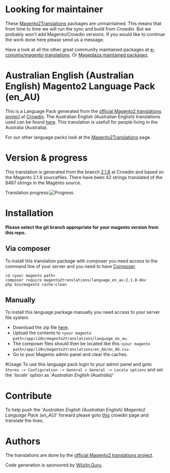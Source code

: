 # Looking for maintainer
These [Magento2Translations](http://magento2translations.github.io/) packages are unmaintained. This means that from time to time we will run the sync and build from Crowdin. But we probably won't add Magento/Crowdin versions. If you would like to continue the work done here please send us a message.

Have a look at all the other great community maintained packages at [e-conomix/magento-translations](https://github.com/e-conomix/magento-translations).
Or [Mageplaza maintained packages](https://github.com/mageplaza?q=language).

# Australian English (Australian English) Magento2 Language Pack (en_AU)
This is a Language Pack generated from the [official Magento2 translations project](https://crowdin.com/project/magento-2) at [Crowdin](https://crowdin.com).
The Australian English (Australian English) translations used can be found [here](https://crowdin.com/project/magento-2/en-au).
This translation is usefull for people living in the Australia (Australia).

For our other language packs look at the [Magento2Translations](http://magento2translations.github.io/) page.

# Version & progress
This translation is generated from the branch [2.1.8](https://crowdin.com/project/magento-2/en-au#/2.1.8) at Crowdin and based on the Magento 2.1.8 sourcefiles.
There have been  42 strings translated of the 8467 strings in the Magento source.

Translation progress:![Progress](http://progressed.io/bar/0)

# Installation
**Please select the git branch appropriate for your magento version from this repo.**
## Via composer
To install this translation package with composer you need access to the command line of your server and you need to have [Composer](https://getcomposer.org).
```
cd <your magento path>
composer require magento2translations/language_en_au:2.1.8-dev
php bin/magento cache:clean
```
## Manually
To install this language package manually you need access to your server file system.
* Download the zip file [here](https://github.com/Magento2Translations/language_en_au/archive/2.1.8.zip).
* Upload the contents to `<your magento path>/app/i18n/magento2translations/language_en_au`.
* The composer files should then be located like this `<your magento path>/app/i18n/magento2translations/en_AU/en_AU.csv`.
* Go to your Magento admin panel and clear the caches.

#Usage
To use this language pack login to your admin panel and goto `Stores -> Configuration -> General > General -> Locale options` and set the '*locale*' option as '*Australian English (Australia)*'

# Contribute
To help push the '*Australian English (Australian English) Magento2 Language Pack (en_AU)*' forward please goto [this](https://crowdin.com/project/magento-2/en-au) crowdin page and translate the lines.

# Authors
The translations are done by the [official Magento2 translations project](https://crowdin.com/project/magento-2).

Code generation is sponsored by [Wijzijn.Guru](http://www.wijzijn.guru/).